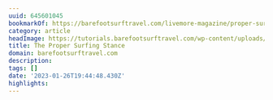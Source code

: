 ```yaml
---
uuid: 645601045
bookmarkOf: https://barefootsurftravel.com/livemore-magazine/proper-surfing-stance
category: article
headImage: https://tutorials.barefootsurftravel.com/wp-content/uploads/2021/06/The-Proper-Surfing-Stance.jpeg
title: The Proper Surfing Stance
domain: barefootsurftravel.com
description: 
tags: []
date: '2023-01-26T19:44:48.430Z'
highlights: 
---
```



